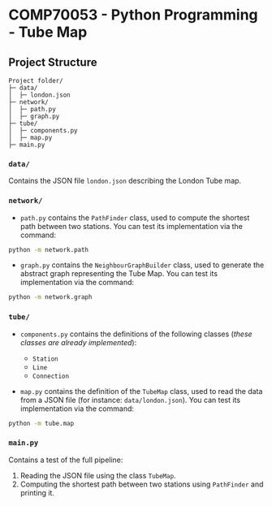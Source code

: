 # COMP70053 - Python Programming - Tube Map

## Project Structure

```
Project folder/
├─ data/
│  ├─ london.json
├─ network/
│  ├─ path.py
│  ├─ graph.py
├─ tube/
│  ├─ components.py
│  ├─ map.py
├─ main.py
```

### `data/`

Contains the JSON file `london.json` describing the London Tube map.

### `network/`

- `path.py` contains the `PathFinder` class, used to compute the shortest path between two stations.
You can test its implementation via the command:
```bash
python -m network.path
```

- `graph.py` contains the `NeighbourGraphBuilder` class, used to generate the abstract graph representing the Tube Map.
You can test its implementation via the command:
```bash
python -m network.graph
```

### `tube/`

- `components.py` contains the definitions of the following classes (_these classes are already implemented_):
  - `Station`
  - `Line`
  - `Connection`

- `map.py` contains the definition of the `TubeMap` class, used to read the data from a JSON file (for instance: `data/london.json`).
You can test its implementation via the command:
```bash
python -m tube.map
```

### `main.py`

Contains a test of the full pipeline:
1. Reading the JSON file using the class `TubeMap`.
2. Computing the shortest path between two stations using `PathFinder` and printing it.

